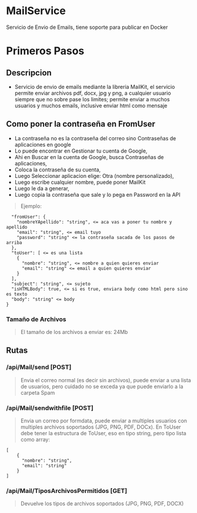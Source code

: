 # MailService
Servicio de Envio de Emails, tiene soporte para publicar en Docker

# Primeros Pasos

## Descripcion
- Servicio de envio de emails mediante la libreria MailKit, el servicio permite enviar archivos pdf, docx, jpg y png, a cualquier usuario siempre que no sobre pase los limites; permite enviar a muchos usuarios y muchos emails, inclusive enviar html como mensaje

## Como poner la contraseña en FromUser
- La contraseña no es la contraseña del correo sino Contraseñas de aplicaciones en google
- Lo puede encontrar en Gestionar tu cuenta de Google,
- Ahi en Buscar en la cuenta de Google, busca Contraseñas de aplicaciones,
- Coloca la contraseña de su cuenta, 
- Luego Seleccionar aplicacion elige: Otra (nombre personalizado),
- Luego escribe cualquier nombre, puede poner MailKit
- Luego le da a generar,
- Luego copia la contraseña que sale y lo pega en Password en la API
>Ejemplo:
```{
  "fromUser": {
    "nombreYApellido": "string", <= aca vas a poner tu nombre y apellido
    "email": "string", <= email tuyo
    "password": "string" <= la contraseña sacada de los pasos de arriba
  },
  "toUser": [ <= es una lista
    {
      "nombre": "string", <= nombre a quien quieres enviar
      "email": "string" <= email a quien quieres enviar
    }
  ],
  "subject": "string", <= sujeto
  "isHTMLBody": true, <= si es true, enviara body como html pero sino es texto
  "body": "string" <= body
}
```
### Tamaño de Archivos
> El tamaño de los archivos a enviar es: 24Mb

## Rutas
### /api/Mail/send [POST]
> Envia el correo normal (es decir sin archivos), puede enviar a una lista de usuarios, pero cuidado no se exceda ya que puede enviarlo a la carpeta Spam
> 
### /api/Mail/sendwithfile [POST]
> Envia un correo por formdata, puede enviar a multiples usuarios con multiples archivos soportados (JPG, PNG, PDF, DOCx).
> En ToUser debe tener la estructura de ToUser, eso en tipo string, pero tipo lista como array:
```
[
    {
      "nombre": "string", 
      "email": "string"
    }
]
```
### /api/Mail/TiposArchivosPermitidos [GET]
> Devuelve los tipos de archivos soportados (JPG, PNG, PDF, DOCX)